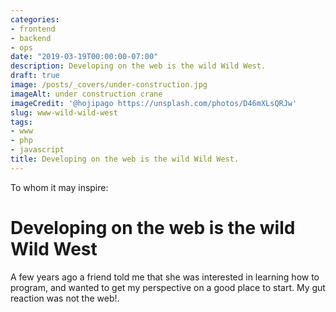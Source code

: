 ```yaml
---
categories:
- frontend
- backend
- ops
date: "2019-03-19T00:00:00-07:00"
description: Developing on the web is the wild Wild West.
draft: true
image: /posts/_covers/under-construction.jpg
imageAlt: under construction crane
imageCredit: '@hojipago https://unsplash.com/photos/D46mXLsQRJw'
slug: www-wild-wild-west
tags:
- www
- php
- javascript
title: Developing on the web is the wild Wild West.
---
```

 

To whom it may inspire:

# Developing on the web is the wild Wild West

A few years ago a friend told me that she was interested in learning how to program, and wanted to get my perspective on a good place to start. My gut reaction was not the web!. 
